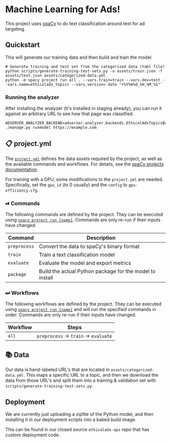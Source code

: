 # Machine Learning for Ads!

This project uses [spaCy](https://spacy.io) to do text classification around text for ad targeting.

## Quickstart

This will generate our training data and then build and train the model.

	# Generate training and test set from the categorized data (Yaml file)
	python scripts/generate-training-test-sets.py -o assets/train.json -f assets/test.json assets/categorized-data.yml
	python -m spacy project run all . --vars.train=train --vars.dev=test --vars.name=ethicalads_topics --vars.version=`date "+%Y%m%d_%H_%M_%S"`


### Running the analyzer

After installing the analyzer (it's installed in staging already),
you can run it against an arbitrary URL to see how that page was classified.

    ADSERVER_ANALYZER_BACKEND=adserver.analyzer.backends.EthicalAdsTopicsBackend ./manage.py runmodel https://example.com


## 📋 project.yml

The [`project.yml`](project.yml) defines the data assets required by the
project, as well as the available commands and workflows. For details, see the
[spaCy projects documentation](https://spacy.io/usage/projects).

For training with a GPU, some modifications to the `project.yml` are needed.
Specifically, set the `gpu_id` (to 0 usually) and the `config` to `gpu-efficiency.cfg`.

### ⏯ Commands

The following commands are defined by the project. They
can be executed using [`spacy project run [name]`](https://spacy.io/api/cli#project-run).
Commands are only re-run if their inputs have changed.

| Command | Description |
| --- | --- |
| `preprocess` | Convert the data to spaCy's binary format |
| `train` | Train a text classification model |
| `evaluate` | Evaluate the model and export metrics |
| `package` | Build the actual Python package for the model to install |

### ⏭ Workflows

The following workflows are defined by the project. They
can be executed using [`spacy project run [name]`](https://spacy.io/api/cli#project-run)
and will run the specified commands in order. Commands are only re-run if their
inputs have changed.

| Workflow | Steps |
| --- | --- |
| `all` | `preprocess` &rarr; `train` &rarr; `evaluate` |

## 📚 Data

Our data is hand-labeled URL's that are located in ``assets/categorized-data.yml``.
This maps a specific URL to a topic,
and then we download the data from those URL's and split them into a training & validation set with ``scripts/generate-training-test-sets.py``.

## Deployment

We are currently just uploading a zipfile of the Python model,
and then installing it in our deployment scripts into a baked build image.

This can be found in our closed source ``ethicalads-ops`` repo that has custom deployment code.
